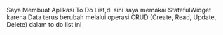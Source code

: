 Saya Membuat Aplikasi To Do List,di sini saya memakai StatefulWidget 
karena Data terus berubah melalui operasi CRUD (Create, Read, Update, Delete) dalam to do list ini
